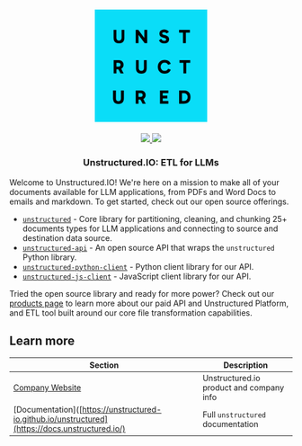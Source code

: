 <h3 align="center">
  <img
    src="https://raw.githubusercontent.com/Unstructured-IO/unstructured/main/img/unstructured_logo.png"
    height="200"
  >
</h3>

<div>
  <p align="center">
  <a
  href="https://join.slack.com/t/unstructuredw-kbe4326/shared_invite/zt-1x7cgo0pg-PTptXWylzPQF9xZolzCnwQ">
    <img src="https://img.shields.io/badge/JOIN US ON SLACK-4A154B?style=for-the-badge&logo=slack&logoColor=white" />
  </a>
  <a href="https://www.linkedin.com/company/unstructuredio/">
    <img src="https://img.shields.io/badge/LinkedIn-0077B5?style=for-the-badge&logo=linkedin&logoColor=white" />
  </a>
</div>

<h3 align="center">
  <p>Unstructured.IO: ETL for LLMs</p>
</h3>

Welcome to Unstructured.IO! We're here on a mission to make all of your documents available for
LLM applications, from PDFs and Word Docs to emails and markdown. To get started, check out our
open source offerings.


- [`unstructured`](https://github.com/Unstructured-IO/unstructured) - Core library for partitioning,
  cleaning, and chunking 25+ documents types for LLM applications and connecting to source and
  destination data source.
- [`unstructured-api`](https://github.com/Unstructured-IO/unstructured-api) - An open source API
  that wraps the `unstructured` Python library.
- [`unstructured-python-client`](https://github.com/Unstructured-IO/unstructured-python-client) -
  Python client library for our API.
- [`unstructured-js-client`](https://github.com/Unstructured-IO/unstructured-js-client) - JavaScript
  client library for our API.

Tried the open source library and ready for more power? Check out our
[products page](https://unstructured.io/product) to learn more about our paid API and Unstructured
Platform, and ETL tool built around our core file transformation capabilities.


## Learn more

| Section | Description |
|-|-|
| [Company Website](https://unstructured.io) | Unstructured.io product and company info |
| [Documentation]([https://unstructured-io.github.io/unstructured](https://docs.unstructured.io/) | Full `unstructured` documentation |
